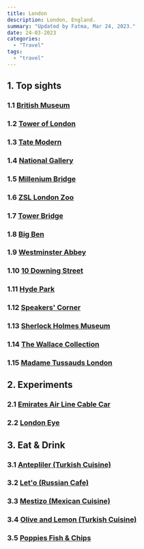 ```yaml
---
title: London
description: London, England.
summary: "Updated by Fatma, Mar 24, 2023."
date: 24-03-2023
categories:
  - "Travel"
tags:
  - "travel"
---
```


## 1. Top sights

### 1.1 [British Museum](https://www.google.com/maps/place/British+Museum/@51.5187674,-0.1270438,2a,75y,322.44h,98.53t/data=!3m7!1e1!3m5!1s9CkB2pCsGju2TrvbEXOZyA!2e0!6s%2F%2Fgeo0.ggpht.com%2Fcbk%3Fpanoid%3D9CkB2pCsGju2TrvbEXOZyA%26output%3Dthumbnail%26cb_client%3Dmaps_sv.tactile.gps%26thumb%3D2%26w%3D203%26h%3D100%26yaw%3D322.43845%26pitch%3D-8.528722%26thumbfov%3D100!7i13312!8i6656!4m5!3m4!1s0x48761b323093d307:0x2fb199016d5642a7!8m2!3d51.5194133!4d-0.1269566)

### 1.2 [Tower of London](https://www.google.com/maps/place/Londra+Kalesi/@51.5081124,-0.0759493,3a,75y,90t/data=!3m8!1e2!3m6!1sAF1QipOh3gGkmyNP6WTy4iQISgAZnCKU17OMD1Crq_Zr!2e10!3e12!6shttps:%2F%2Flh5.googleusercontent.com%2Fp%2FAF1QipOh3gGkmyNP6WTy4iQISgAZnCKU17OMD1Crq_Zr%3Dw203-h114-k-no!7i4032!8i2268!4m7!3m6!1s0x48760349331f38dd:0xa8bf49dde1d56467!8m2!3d51.5081124!4d-0.0759493!14m1!1BCgIgAQ)

### 1.3 [Tate Modern](https://www.google.com/maps/place/Tate+Modern/@51.5075953,-0.0993564,3a,75y,90t/data=!3m8!1e2!3m6!1sAF1QipOewInS2qYoKCNQiryX2zQhWh-AxS9Ne8y_HRnm!2e10!3e12!6shttps:%2F%2Flh5.googleusercontent.com%2Fp%2FAF1QipOewInS2qYoKCNQiryX2zQhWh-AxS9Ne8y_HRnm%3Dw203-h270-k-no!7i3024!8i4032!4m14!1m8!3m7!1s0x48760349331f38dd:0xa8bf49dde1d56467!2sLondra+Kalesi!8m2!3d51.5081124!4d-0.0759493!14m1!1BCgIgAQ!3m4!1s0x0:0x1ffc6f23e06b9be7!8m2!3d51.5075939!4d-0.0993544)

### 1.4 [National Gallery](https://www.google.com/maps/place/National+Gallery/@51.508929,-0.128299,3a,75y,90t/data=!3m8!1e2!3m6!1sAF1QipMmCrm-xSFfp3gYSTQyqNi4dQupUXoYZtbya-fc!2e10!3e12!6shttps:%2F%2Flh5.googleusercontent.com%2Fp%2FAF1QipMmCrm-xSFfp3gYSTQyqNi4dQupUXoYZtbya-fc%3Dw203-h135-k-no!7i5184!8i3456!4m5!3m4!1s0x487604ce176ac979:0x42af85654e23a0b4!8m2!3d51.508929!4d-0.128299)

### 1.5 [Millenium Bridge](https://www.google.com/maps/place/Millennium+K%C3%B6pr%C3%BCs%C3%BC/@51.5095291,-0.0985425,3a,75y,90t/data=!3m8!1e2!3m6!1sAF1QipPPmRPRVebSw8Hp4SRUKq4uGIyjD7hp4Q7kvGjz!2e10!3e12!6shttps:%2F%2Flh5.googleusercontent.com%2Fp%2FAF1QipPPmRPRVebSw8Hp4SRUKq4uGIyjD7hp4Q7kvGjz%3Dw114-h86-k-no!7i5184!8i3888!4m5!3m4!1s0x0:0xbd5ceafc2f514e1c!8m2!3d51.5095304!4d-0.0985444)

### 1.6 [ZSL London Zoo](https://www.google.com/maps/place/Londra+Hayvanat+Bah%C3%A7esi/@51.5352875,-0.1534303,3a,75y,90t/data=!3m8!1e2!3m6!1sAF1QipPOxqeQ2wONhONEMXecNqxZ3pPfiuNf1vunbuIY!2e10!3e12!6shttps:%2F%2Flh5.googleusercontent.com%2Fp%2FAF1QipPOxqeQ2wONhONEMXecNqxZ3pPfiuNf1vunbuIY%3Dw203-h152-k-no!7i4032!8i3024!4m5!3m4!1s0x48761ad73297f857:0xb1723f26e03c12a8!8m2!3d51.5352875!4d-0.1534303)

### 1.7 [Tower Bridge](https://www.google.com/maps/place/Tower+Bridge/@51.5054564,-0.0753565,3a,78.1y,90t/data=!3m8!1e2!3m6!1sAF1QipNI3570DkQ-GkF3gXIDHzQH-uxk2Y4AIEM49pXd!2e10!3e12!6shttps:%2F%2Flh5.googleusercontent.com%2Fp%2FAF1QipNI3570DkQ-GkF3gXIDHzQH-uxk2Y4AIEM49pXd%3Dw128-h86-k-no!7i1024!8i683!4m8!1m2!2m1!1slondon+bridge!3m4!1s0x487603438b65db49:0x9e78421a085a6f2d!8m2!3d51.5054564!4d-0.0753565)

### 1.8 [Big Ben](https://www.google.com/maps/place/Big+Ben/@51.5007292,-0.1246254,3a,75y,90t/data=!3m8!1e2!3m6!1sAF1QipNfGoVhX4IwGW-lPhmMRRGpe0FYX74AVER438w8!2e10!3e12!6shttps:%2F%2Flh5.googleusercontent.com%2Fp%2FAF1QipNfGoVhX4IwGW-lPhmMRRGpe0FYX74AVER438w8%3Dw137-h86-k-no!7i1600!8i1000!4m5!3m4!1s0x487604c38c8cd1d9:0xb78f2474b9a45aa9!8m2!3d51.5007292!4d-0.1246254)

### 1.9 [Westminster Abbey](https://www.google.com/maps/place/Westminster+Abbey/@51.4992921,-0.1273097,3a,75y,90t/data=!3m8!1e2!3m6!1sAF1QipOgSUnsvAgtmBepYvXLmgT5gdtKvDkiJKuNgu14!2e10!3e12!6shttps:%2F%2Flh5.googleusercontent.com%2Fp%2FAF1QipOgSUnsvAgtmBepYvXLmgT5gdtKvDkiJKuNgu14%3Dw203-h135-k-no!7i4112!8i2735!4m12!1m6!3m5!1s0x487604c38c8cd1d9:0xb78f2474b9a45aa9!2sBig+Ben!8m2!3d51.5007292!4d-0.1246254!3m4!1s0x0:0xda8effa2059b537a!8m2!3d51.4986766!4d-0.1289445)

### 1.10 [10 Downing Street](https://www.google.com/maps/place/Downing+Soka%C4%9F%C4%B1+10+Numara/@51.5032267,-0.1262052,3a,75y,90t/data=!3m8!1e2!3m6!1sAF1QipNH-BQ-_eafJzkcGSpdY7C0FlciuyivgnYSRt26!2e10!3e12!6shttps:%2F%2Flh5.googleusercontent.com%2Fp%2FAF1QipNH-BQ-_eafJzkcGSpdY7C0FlciuyivgnYSRt26%3Dw203-h270-k-no!7i3024!8i4032!4m12!1m6!3m5!1s0x487604c38c8cd1d9:0xb78f2474b9a45aa9!2sBig+Ben!8m2!3d51.5007292!4d-0.1246254!3m4!1s0x487604c541d11c47:0xf882a439cb8a5619!8m2!3d51.5033634!4d-0.1276249)

### 1.11 [Hyde Park](https://www.google.com/maps/place/Hyde+Park/@51.5072682,-0.1657303,3a,75y,90t/data=!3m8!1e2!3m6!1sAF1QipNIh4pfSnV6RsAO0L-yd51T5unvDzvsBjubdYcQ!2e10!3e12!6shttps:%2F%2Flh5.googleusercontent.com%2Fp%2FAF1QipNIh4pfSnV6RsAO0L-yd51T5unvDzvsBjubdYcQ%3Dw114-h86-k-no!7i4608!8i3456!4m5!3m4!1s0x4876054929181a85:0xd1af6c4f49b4bd0c!8m2!3d51.5072682!4d-0.1657303)

### 1.12 [Speakers' Corner](https://www.google.com/maps/place/Speakers'+Corner/@51.5118942,-0.1593661,3a,75y,90t/data=!3m8!1e2!3m6!1sAF1QipMg8bzdmGyTXPraaMdYR7r49jM6U6zu1qXOOVXi!2e10!3e12!6shttps:%2F%2Flh5.googleusercontent.com%2Fp%2FAF1QipMg8bzdmGyTXPraaMdYR7r49jM6U6zu1qXOOVXi%3Dw152-h86-k-no!7i6578!8i3720!4m12!1m6!3m5!1s0x4876054929181a85:0xd1af6c4f49b4bd0c!2sHyde+Park!8m2!3d51.5072682!4d-0.1657303!3m4!1s0x48760534666ba45f:0x9f5b6cc453d910f4!8m2!3d51.5118942!4d-0.1593661)

### 1.13 [Sherlock Holmes Museum](https://www.google.com/maps/place/Sherlock+Holmes+M%C3%BCzesi/@51.5238123,-0.1582853,3a,75y,90t/data=!3m8!1e2!3m6!1sAF1QipNh9zZkZ7ukYe28k7hoBg5xmCYs-uoOL0pzuxsN!2e10!3e12!6shttps:%2F%2Flh5.googleusercontent.com%2Fp%2FAF1QipNh9zZkZ7ukYe28k7hoBg5xmCYs-uoOL0pzuxsN%3Dw86-h115-k-no!7i8756!8i11801!4m12!1m6!3m5!1s0x4876054929181a85:0xd1af6c4f49b4bd0c!2sHyde+Park!8m2!3d51.5072682!4d-0.1657303!3m4!1s0x0:0xfcd227d9a53748f3!8m2!3d51.5237645!4d-0.1585507)

### 1.14 [The Wallace Collection](https://www.google.com/maps/place/The+Wallace+Collection/@51.517209,-0.1529885,3a,75y,90t/data=!3m8!1e2!3m6!1sAF1QipOihUhORFEQLAf6EksLrz6kRpKDz7_Am-NLHw2-!2e10!3e12!6shttps:%2F%2Flh5.googleusercontent.com%2Fp%2FAF1QipOihUhORFEQLAf6EksLrz6kRpKDz7_Am-NLHw2-%3Dw129-h86-k-no!7i3877!8i2584!4m12!1m6!3m5!1s0x4876054929181a85:0xd1af6c4f49b4bd0c!2sHyde+Park!8m2!3d51.5072682!4d-0.1657303!3m4!1s0x48761acd7d993b73:0xc11d6276bbfec573!8m2!3d51.5172689!4d-0.1530147)

### 1.15 [Madame Tussauds London](https://www.google.com/maps/place/Madame+Tussauds+London/@51.5226597,-0.1548625,3a,75.2y,90t/data=!3m8!1e2!3m6!1sAF1QipMSlPkC0IImxyG9gH-jaP66SSMg73Adn0Zl3v32!2e10!3e12!6shttps:%2F%2Flh5.googleusercontent.com%2Fp%2FAF1QipMSlPkC0IImxyG9gH-jaP66SSMg73Adn0Zl3v32%3Dw151-h86-k-no!7i1079!8i613!4m12!1m6!3m5!1s0x4876054929181a85:0xd1af6c4f49b4bd0c!2sHyde+Park!8m2!3d51.5072682!4d-0.1657303!3m4!1s0x0:0x26fdced3c04033a4!8m2!3d51.5230169!4d-0.1543665)

## 2. Experiments

### 2.1 [Emirates Air Line Cable Car](https://www.google.com/maps/place/Emirates+Air+Line+-+Canning+Town+Station/@51.5037415,0.008774,16z/data=!4m8!1m2!2m1!1semirates+cable!3m4!1s0x47d8a93c09b3dc6d:0xae05509a0f3abc5!8m2!3d51.507913!4d0.0173191)

### 2.2 [London Eye](https://www.google.com/maps/place/London+Eye/@51.503324,-0.119543,3a,75y,90t/data=!3m8!1e2!3m6!1sAF1QipM_9mBwkfiPtYlo9EihZTfe73qz3oOUNNHoCv6h!2e10!3e12!6shttps:%2F%2Flh5.googleusercontent.com%2Fp%2FAF1QipM_9mBwkfiPtYlo9EihZTfe73qz3oOUNNHoCv6h%3Dw203-h248-k-no!7i1080!8i1322!4m12!1m6!3m5!1s0x4876054929181a85:0xd1af6c4f49b4bd0c!2sHyde+Park!8m2!3d51.5072682!4d-0.1657303!3m4!1s0x0:0x4291f3172409ea92!8m2!3d51.5033266!4d-0.1195407)

## 3. Eat & Drink

### 3.1 [Antepliler (Turkish Cuisine)](https://www.google.com/maps/place/Antepliler+Restaurant/@51.5404149,-0.0603978,12z/data=!4m9!1m2!2m1!1santepliler!3m5!1s0x48761bf4bebacedd:0xcf45eb5259836b15!8m2!3d51.579288!4d-0.0989705!15sCgphbnRlcGxpbGVyIgOIAQFaGAoKYW50ZXBsaWxlciIKYW50ZXBsaWxlcpIBEnR1cmtpc2hfcmVzdGF1cmFudA)

### 3.2 [Let'o (Russian Cafe)](https://www.google.com/maps/place/L'ETO+London/@51.4986801,-0.1569386,15z/data=!4m9!1m2!2m1!1sl'eto!3m5!1s0x0:0x96f55ee850a12700!8m2!3d51.4987902!4d-0.1570532!15sCgVsJ2V0byIDiAEBWg4KBWwgZXRvIgVsIGV0b5IBGG1lZGl0ZXJyYW5lYW5fcmVzdGF1cmFudA)

### 3.3 [Mestizo (Mexican Cuisine)](https://www.google.com/maps/place/Mestizo+Mexican+Restaurant/@51.5276231,-0.1386266,3a,75y,90t/data=!3m8!1e2!3m6!1sAF1QipMb3EEzjJWQ0HWSgMMmKOrqSU7FDzuhHOL3T4Np!2e10!3e12!6shttps:%2F%2Flh5.googleusercontent.com%2Fp%2FAF1QipMb3EEzjJWQ0HWSgMMmKOrqSU7FDzuhHOL3T4Np%3Dw203-h270-k-no!7i3024!8i4032!4m7!3m6!1s0x48761b27a577882f:0x2f6367bc67104dfa!8m2!3d51.5276228!4d-0.1388129!14m1!1BCgIgAQ)

### 3.4 [Olive and Lemon (Turkish Cuisine)](https://www.google.com/maps/place/olive+and+lemon+cafe%2Fbistro/@51.5404361,0.0008867,15z/data=!4m12!1m6!3m5!1s0x47d8a78a0da51ee1:0x45ccf860c39d70b5!2solive+and+lemon+cafe%2Fbistro!8m2!3d51.5405894!4d0.000627!3m4!1s0x47d8a78a0da51ee1:0x45ccf860c39d70b5!8m2!3d51.5405894!4d0.000627)

### 3.5 [Poppies Fish & Chips](https://www.google.com/maps/place/Poppies+Fish+%26+Chips/@51.5202977,-0.074039,12z/data=!4m9!1m2!2m1!1sfish+and+chips!3m5!1s0x48761cb68288b75f:0x5765082b2389d926!8m2!3d51.5202143!4d-0.0740094!15sCg5maXNoIGFuZCBjaGlwc1ogCg5maXNoIGFuZCBjaGlwcyIOZmlzaCBhbmQgY2hpcHOSARlmaXNoX2FuZF9jaGlwc19yZXN0YXVyYW50)
